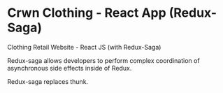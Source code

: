 # Crwn Clothing - React App (Redux-Saga)
 Clothing Retail Website - React JS (with Redux-Saga)

Redux-saga allows developers to perform complex coordination of asynchronous side effects inside of Redux.

Redux-saga replaces thunk.